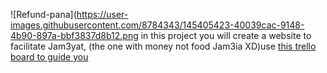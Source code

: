 
![Refund-pana](https://user-images.githubusercontent.com/8784343/145405423-40039cac-9148-4b90-897a-bbf3837d8b12.png
in this project you will create a website to facilitate Jam3yat, (the one with money not food Jam3ia XD)use [this trello board to guide you](https://trello.com/b/KAIeKx6g/jam3ya)

